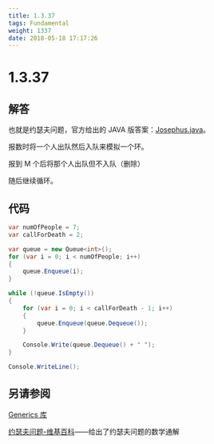 ```yaml
---
title: 1.3.37
tags: Fundamental
weight: 1337
date: 2018-05-18 17:17:26
---
```


# 1.3.37


## 解答

也就是约瑟夫问题，官方给出的 JAVA 版答案：[Josephus.java](http://algs4.cs.princeton.edu/13stacks/Josephus.java.html)。

报数时将一个人出队然后入队来模拟一个环。

报到 M 个后将那个人出队但不入队（删除）

随后继续循环。

## 代码

```csharp
var numOfPeople = 7;
var callForDeath = 2;

var queue = new Queue<int>();
for (var i = 0; i < numOfPeople; i++)
{
    queue.Enqueue(i);
}

while (!queue.IsEmpty())
{
    for (var i = 0; i < callForDeath - 1; i++)
    {
        queue.Enqueue(queue.Dequeue());
    }

    Console.Write(queue.Dequeue() + " ");
}

Console.WriteLine();
```

## 另请参阅

[Generics 库](https://github.com/ikesnowy/Algorithms-4th-Edition-in-Csharp/tree/master/1%20Fundamental/1.3/Generics)

[约瑟夫问题-维基百科](https://zh.wikipedia.org/wiki/约瑟夫斯问题)——给出了约瑟夫问题的数学通解
